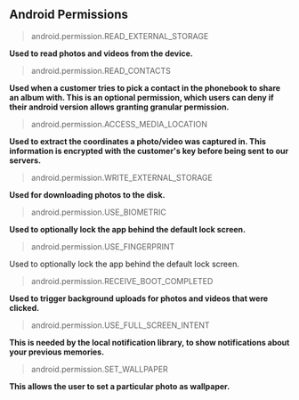 ## Android Permissions

> android.permission.READ_EXTERNAL_STORAGE

  **Used to read photos and videos from the device.**

> android.permission.READ_CONTACTS

**Used when a customer tries to pick a contact in the phonebook to share an album with. This is an optional permission, which users can deny if their android version allows granting granular permission.**

> android.permission.ACCESS_MEDIA_LOCATION

**Used to extract the coordinates a photo/video was captured in. This information is encrypted with the customer's key before being sent to our servers.**

> android.permission.WRITE_EXTERNAL_STORAGE

**Used for downloading photos to the disk.**

> android.permission.USE_BIOMETRIC

**Used to optionally lock the app behind the default lock screen.**

> android.permission.USE_FINGERPRINT

Used to optionally lock the app behind the default lock screen.

> android.permission.RECEIVE_BOOT_COMPLETED

**Used to trigger background uploads for photos and videos that were clicked.**

> android.permission.USE_FULL_SCREEN_INTENT

**This is needed by the local notification library, to show notifications about your previous memories.**

> android.permission.SET_WALLPAPER

**This allows the user to set a particular photo as wallpaper.**
